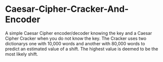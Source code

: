 # Caesar-Cipher-Cracker-And-Encoder
A simple Caesar Cipher encoder/decoder knowing the key and a Caesar Cipher Cracker when you do not know the key.
The Cracker uses two dictionarys one with 10,000 words and another with 80,000 words to predict an estimated value of a shift. The highest value
is deemed to be the most likely shift.
